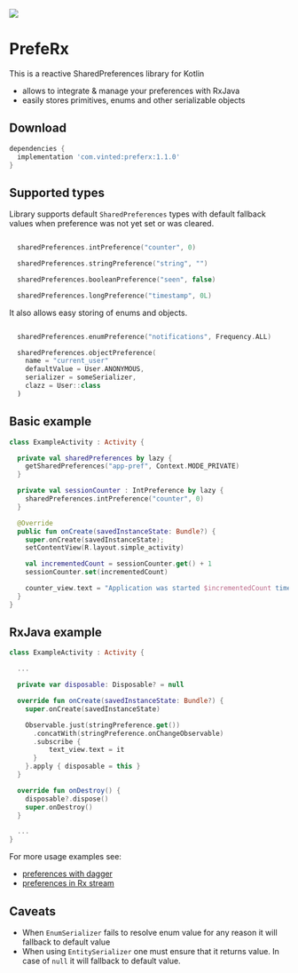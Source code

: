 [![](https://jitpack.io/v/com.vinted/preferx.svg)](https://jitpack.io/#com.vinted/preferx)

# PrefeRx

This is a reactive SharedPreferences library for Kotlin

 - allows to integrate & manage your preferences with RxJava
 - easily stores primitives, enums and other serializable objects

Download
--------

```groovy
dependencies {
  implementation 'com.vinted:preferx:1.1.0'
}
```

Supported types
--------
Library supports default `SharedPreferences` types with default fallback values when preference was not yet set or was cleared.


```kotlin

  sharedPreferences.intPreference("counter", 0)

  sharedPreferences.stringPreference("string", "")

  sharedPreferences.booleanPreference("seen", false)

  sharedPreferences.longPreference("timestamp", 0L)

```

It also allows easy storing of enums and objects.

```kotlin

  sharedPreferences.enumPreference("notifications", Frequency.ALL)

  sharedPreferences.objectPreference(
    name = "current_user"
    defaultValue = User.ANONYMOUS,
    serializer = someSerializer,
    clazz = User::class
  )
```

Basic example
--------

```kotlin
class ExampleActivity : Activity {

  private val sharedPreferences by lazy {
    getSharedPreferences("app-pref", Context.MODE_PRIVATE)
  }

  private val sessionCounter : IntPreference by lazy {
    sharedPreferences.intPreference("counter", 0)
  }

  @Override
  public fun onCreate(savedInstanceState: Bundle?) {
    super.onCreate(savedInstanceState);
    setContentView(R.layout.simple_activity)

    val incrementedCount = sessionCounter.get() + 1
    sessionCounter.set(incrementedCount)

    counter_view.text = "Application was started $incrementedCount times"
  }
}
```

RxJava example
--------

```kotlin
class ExampleActivity : Activity {

  ...

  private var disposable: Disposable? = null

  override fun onCreate(savedInstanceState: Bundle?) {
    super.onCreate(savedInstanceState)

    Observable.just(stringPreference.get())
      .concatWith(stringPreference.onChangeObservable)
      .subscribe {
          text_view.text = it
      }
    }.apply { disposable = this }
  }

  override fun onDestroy() {
    disposable?.dispose()
    super.onDestroy()
  }

  ...
}
```

For more usage examples see:
 - [preferences with dagger](app/src/main/kotlin/com/vinted/preferx/examples/DaggerActivityExample.kt)
 - [preferences in Rx stream](app/src/main/kotlin/com/vinted/preferx/examples/RxActivityExample.kt)


Caveats
--------

 - When `EnumSerializer` fails to resolve enum value for any reason it will fallback to default value
 - When using `EntitySerializer` one must ensure that it returns value. In case of `null` it will fallback to default value.
